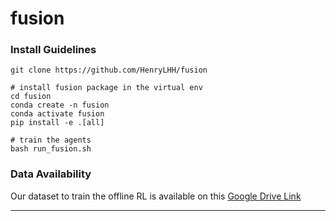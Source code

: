 # fusion

### Install Guidelines

```
git clone https://github.com/HenryLHH/fusion

# install fusion package in the virtual env
cd fusion
conda create -n fusion
conda activate fusion
pip install -e .[all]

# train the agents
bash run_fusion.sh
```


### Data Availability

Our dataset to train the offline RL is available on this [Google Drive Link](https://drive.google.com/drive/folders/10T-i_SlHRkB5FKLCa1BO4rpZgw-9x3AN?usp=sharing)

------------
